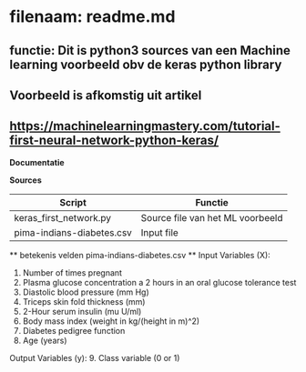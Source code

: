 # filenaam: readme.md
## functie: Dit is python3 sources van een Machine learning voorbeeld obv de keras python library
##          Voorbeeld is afkomstig uit artikel
##          https://machinelearningmastery.com/tutorial-first-neural-network-python-keras/

**Documentatie**


**Sources**

| Script                            | Functie                          |
|-----------------------------------|----------------------------------|
| keras_first_network.py            | Source file van het ML voorbeeld |
| pima-indians-diabetes.csv         | Input file                       |

** betekenis velden pima-indians-diabetes.csv **
Input Variables (X):
1. Number of times pregnant
2. Plasma glucose concentration a 2 hours in an oral glucose tolerance test
3. Diastolic blood pressure (mm Hg)
4. Triceps skin fold thickness (mm)
5. 2-Hour serum insulin (mu U/ml)
6. Body mass index (weight in kg/(height in m)^2)
7. Diabetes pedigree function
8. Age (years)

Output Variables (y):
9. Class variable (0 or 1)
